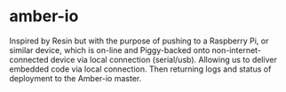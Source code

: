 # amber-io

Inspired by Resin but with the purpose of pushing to a Raspberry Pi, or similar device, which is on-line and Piggy-backed onto non-internet-connected device via local connection (serial/usb).  Allowing us to deliver embedded code via local connection.  Then returning logs and status of deployment to the Amber-io master.
